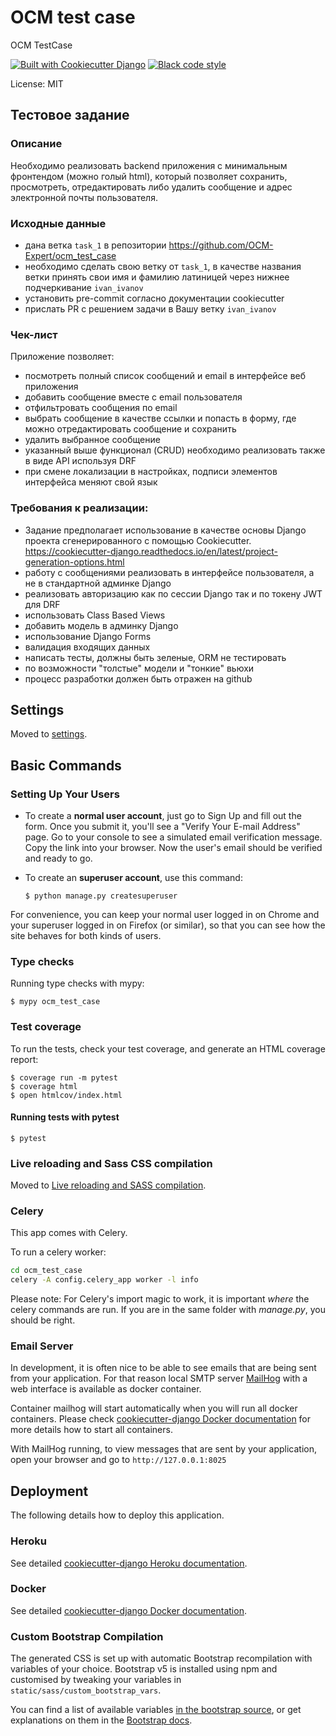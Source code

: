 # OCM test case

OCM TestCase

[![Built with Cookiecutter Django](https://img.shields.io/badge/built%20with-Cookiecutter%20Django-ff69b4.svg?logo=cookiecutter)](https://github.com/cookiecutter/cookiecutter-django/)
[![Black code style](https://img.shields.io/badge/code%20style-black-000000.svg)](https://github.com/ambv/black)

License: MIT

## Тестовое задание

### Описание

  Необходимо реализовать backend приложения с минимальным фронтендом (можно голый html), который позволяет сохранить, просмотреть, отредактировать либо удалить сообщение и адрес электронной почты пользователя.

### Исходные данные
- дана ветка `task_1` в репозитории https://github.com/OCM-Expert/ocm_test_case
- необходимо сделать свою ветку от `task_1`, в качестве названия ветки принять свои имя и фамилию латиницей через нижнее подчеркивание `ivan_ivanov`
- установить pre-commit согласно документации cookiecutter
- прислать PR с решением задачи в Вашу ветку `ivan_ivanov`

### Чек-лист
Приложение позволяет:
- посмотреть полный список сообщений и email в интерфейсе веб приложения
- добавить сообщение вместе с email пользователя
- отфильтровать сообщения по email
- выбрать сообщение в качестве ссылки и попасть в форму, где можно отредактировать сообщение и сохранить
- удалить выбранное сообщение
- указанный выше функционал (CRUD) необходимо реализовать также в виде API используя DRF
- при смене локализации в настройках, подписи элементов интерфейса меняют свой язык

### Требования к реализации:
- Задание предполагает использование в качестве основы Django проекта сгенерированного с помощью Cookiecutter. https://cookiecutter-django.readthedocs.io/en/latest/project-generation-options.html
- работу с сообщениями реализовать в интерфейсе пользователя, а не в стандартной админке Django
- реализовать авторизацию как по сессии Django так и по токену JWT для DRF
- использовать Class Based Views
- добавить модель в админку Django
- использование Django Forms
- валидация входящих данных
- написать тесты, должны быть зеленые, ORM не тестировать
- по возможности "толстые" модели и "тонкие" вьюхи
- процесс разработки должен быть отражен на github

## Settings

Moved to [settings](http://cookiecutter-django.readthedocs.io/en/latest/settings.html).

## Basic Commands

### Setting Up Your Users

-   To create a **normal user account**, just go to Sign Up and fill out the form. Once you submit it, you'll see a "Verify Your E-mail Address" page. Go to your console to see a simulated email verification message. Copy the link into your browser. Now the user's email should be verified and ready to go.

-   To create an **superuser account**, use this command:

        $ python manage.py createsuperuser

For convenience, you can keep your normal user logged in on Chrome and your superuser logged in on Firefox (or similar), so that you can see how the site behaves for both kinds of users.

### Type checks

Running type checks with mypy:

    $ mypy ocm_test_case

### Test coverage

To run the tests, check your test coverage, and generate an HTML coverage report:

    $ coverage run -m pytest
    $ coverage html
    $ open htmlcov/index.html

#### Running tests with pytest

    $ pytest

### Live reloading and Sass CSS compilation

Moved to [Live reloading and SASS compilation](http://cookiecutter-django.readthedocs.io/en/latest/live-reloading-and-sass-compilation.html).

### Celery

This app comes with Celery.

To run a celery worker:

``` bash
cd ocm_test_case
celery -A config.celery_app worker -l info
```

Please note: For Celery's import magic to work, it is important *where* the celery commands are run. If you are in the same folder with *manage.py*, you should be right.

### Email Server

In development, it is often nice to be able to see emails that are being sent from your application. For that reason local SMTP server [MailHog](https://github.com/mailhog/MailHog) with a web interface is available as docker container.

Container mailhog will start automatically when you will run all docker containers.
Please check [cookiecutter-django Docker documentation](http://cookiecutter-django.readthedocs.io/en/latest/deployment-with-docker.html) for more details how to start all containers.

With MailHog running, to view messages that are sent by your application, open your browser and go to `http://127.0.0.1:8025`

## Deployment

The following details how to deploy this application.

### Heroku

See detailed [cookiecutter-django Heroku documentation](http://cookiecutter-django.readthedocs.io/en/latest/deployment-on-heroku.html).

### Docker

See detailed [cookiecutter-django Docker documentation](http://cookiecutter-django.readthedocs.io/en/latest/deployment-with-docker.html).
### Custom Bootstrap Compilation

The generated CSS is set up with automatic Bootstrap recompilation with variables of your choice.
Bootstrap v5 is installed using npm and customised by tweaking your variables in `static/sass/custom_bootstrap_vars`.

You can find a list of available variables [in the bootstrap source](https://github.com/twbs/bootstrap/blob/main/scss/_variables.scss), or get explanations on them in the [Bootstrap docs](https://getbootstrap.com/docs/5.1/customize/sass/).
